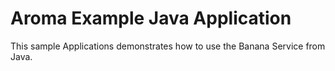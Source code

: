 # Aroma Example Java Application
This sample Applications demonstrates how to use the Banana Service from Java.
